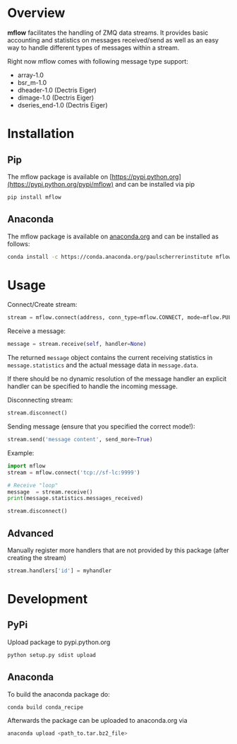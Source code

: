 # Overview
__mflow__ facilitates the handling of ZMQ data streams. It provides basic accounting and statistics on messages
received/send as well as an easy way to handle different types of messages within a stream.

Right now mflow comes with following message type support:
* array-1.0
* bsr_m-1.0
* dheader-1.0 (Dectris Eiger)
* dimage-1.0 (Dectris Eiger)
* dseries_end-1.0 (Dectris Eiger)

# Installation
## Pip
The mflow package is available on [https://pypi.python.org](https://pypi.python.org/pypi/mflow) and can be installed via pip

```bash
pip install mflow
```

## Anaconda

The mflow package is available on [anaconda.org](https://anaconda.org/paulscherrerinstitute/mflow) and can be installed as follows:

```bash
conda install -c https://conda.anaconda.org/paulscherrerinstitute mflow
```

# Usage

Connect/Create stream:

```python
stream = mflow.connect(address, conn_type=mflow.CONNECT, mode=mflow.PULL, receive_timeout=None, queue_size=100)
```

Receive a message:

```python
message = stream.receive(self, handler=None)
```

The returned `message` object contains the current receiving  statistics in `message.statistics` and the actual
message data in `message.data`.

If there should be no dynamic resolution of the message handler an explicit handler can be specified to handle the
incoming message.


Disconnecting stream:

```python
stream.disconnect()
```


Sending message (ensure that you specified the correct mode!):

```python
stream.send('message content', send_more=True)
```


Example:

```python
import mflow
stream = mflow.connect('tcp://sf-lc:9999')

# Receive "loop"
message  = stream.receive()
print(message.statistics.messages_received)

stream.disconnect()
```

## Advanced

Manually register more handlers that are not provided by this package (after creating the stream)

```python
stream.handlers['id'] = myhandler
```

# Development

## PyPi
Upload package to pypi.python.org

```bash
python setup.py sdist upload
```

## Anaconda
To build the anaconda package do:

```bash
conda build conda_recipe
```

Afterwards the package can be uploaded to anaconda.org via

```bash
anaconda upload <path_to.tar.bz2_file>
```
